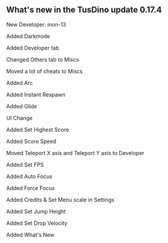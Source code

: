 ## What's new in the TusDino update 0.17.4
New Developer: inon-13

Added Darkmode

Added Developer tab

Changed Others tab to Miscs

Moved a lot of cheats to Miscs

Added Arc

Added Instant Respawn

Added Glide

UI Change

Added Set Highest Score

Added Score Speed

Moved Teleport X axis and Teleport Y axis to Developer

Added Set FPS

Added Auto Focus

Added Force Focus

Added Credits & Set Menu scale in Settings

Added Set Jump Height

Added Set Drop Velocity

Added What's New
